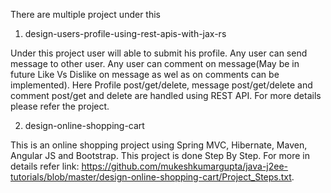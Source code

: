 There are multiple project under this
1. design-users-profile-using-rest-apis-with-jax-rs

Under this project user will able to submit his profile. Any user can send message to other user. Any user can comment on message(May be in future Like Vs Dislike on message as wel  as on comments can be implemented). Here Profile post/get/delete, message post/get/delete and comment post/get and delete are handled using REST API. For more details please refer the project.

2. design-online-shopping-cart

This is an online shopping project using Spring MVC, Hibernate, Maven, Angular JS and Bootstrap. This project is done Step By Step. For more in details refer link: https://github.com/mukeshkumargupta/java-j2ee-tutorials/blob/master/design-online-shopping-cart/Project_Steps.txt.
